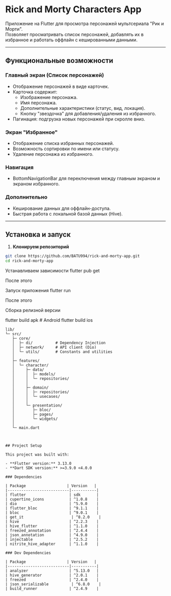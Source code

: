 # Rick and Morty Characters App

Приложение на Flutter для просмотра персонажей мультсериала "Рик и Морти".  
Позволяет просматривать список персонажей, добавлять их в избранное и работать оффлайн с кешированными данными.

---

## Функциональные возможности

### Главный экран (Список персонажей)

- Отображение персонажей в виде карточек.
- Карточка содержит:
  - Изображение персонажа.
  - Имя персонажа.
  - Дополнительные характеристики (статус, вид, локация).
  - Кнопку "звездочка" для добавления/удаления из избранного.
- Пагинация: подгрузка новых персонажей при скролле вниз.

### Экран "Избранное"

- Отображение списка избранных персонажей.
- Возможность сортировки по имени или статусу.
- Удаление персонажа из избранного.

### Навигация

- BottomNavigationBar для переключения между главным экраном и экраном избранного.

### Дополнительно

- Кеширование данных для оффлайн-доступа.
- Быстрая работа с локальной базой данных (Hive).

---

## Установка и запуск

1. **Клонируем репозиторий**

```bash
git clone https://github.com/BATU994/rick-and-morty-app.git
cd rick-and-morty-app
```

Устанавливаем зависимости
flutter pub get

После этого

Запуск приложения
flutter run

После этого

Сборка релизной версии

flutter build apk # Android
flutter build ios

```text
lib/
└─ src/
   ├─ core/
   │  ├─ di/          # Dependency Injection
   │  ├─ network/     # API client (Dio)
   │  └─ utils/       # Constants and utilities
   │
   ├─ features/
   │  └─ character/
   │     ├─ data/
   │     │  ├─ models/
   │     │  └─ repositories/
   │     │
   │     ├─ domain/
   │     │  ├─ repositories/
   │     │  └─ usecases/
   │     │
   │     └─ presentation/
   │        ├─ bloc/
   │        ├─ pages/
   │        └─ widgets/
   │
   └─ main.dart



## Project Setup

This project was built with:

- **Flutter version:** 3.13.0
- **Dart SDK version:** >=3.9.0 <4.0.0

### Dependencies

| Package                  | Version   |
|---------------------------|-----------|
| flutter                   | sdk       |
| cupertino_icons           | ^1.0.8    |
| dio                       | ^5.9.0    |
| flutter_bloc              | ^9.1.1    |
| bloc                      | ^9.0.1    |
| get_it                     | ^8.2.0    |
| hive                      | ^2.2.3    |
| hive_flutter              | ^1.1.0    |
| freezed_annotation        | ^2.4.4    |
| json_annotation           | ^4.9.0    |
| injectable                | ^2.5.2    |
| nitrite_hive_adapter      | ^1.1.0    |

### Dev Dependencies

| Package                  | Version   |
|---------------------------|-----------|
| analyzer                  | ^5.13.0   |
| hive_generator            | ^2.0.1    |
| freezed                   | ^2.4.0    |
| json_serializable          | ^6.8.0    |
| build_runner              | ^2.4.9    |


